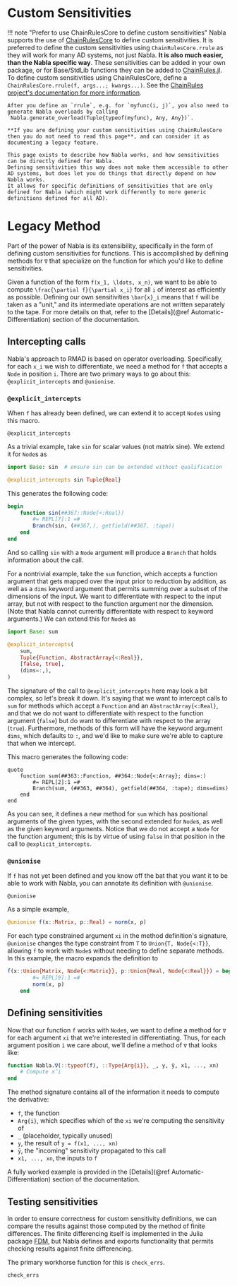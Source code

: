 # Custom Sensitivities 

!!! note "Prefer to use ChainRulesCore to define custom sensitivities"
    Nabla supports the use of [ChainRulesCore](http://www.juliadiff.org/ChainRulesCore.jl/stable/) to define custom sensitivities.
    It is preferred to define the custom sensitivities using `ChainRulesCore.rrule` as they will work for many AD systems, not just Nabla.
    **It is also much easier, than the Nabla specific way**.
    These sensitivities can be added in your own package, or for Base/StdLib functions they can be added to [ChainRules.jl](https://github.com/JuliaDiff/ChainRules.jl/).
    To define custom sensitivities using ChainRulesCore, define a `ChainRulesCore.rrule(f, args...; kwargs...)`.
    See the [ChainRules project's documentation for more information](https://www.juliadiff.org/ChainRulesCore.jl/stable/).
    
    After you define an `rrule`, e.g. for `myfunc(i, j)`, you also need to generate Nabla overloads by calling `Nabla.generate_overload(Tuple{typeof(myfunc), Any, Any})`.

    **If you are defining your custom sensitivities using ChainRulesCore then you do not need to read this page**, and can consider it as documenting a legacy feature.
    
    This page exists to describe how Nabla works, and how sensitivities can be directly defined for Nabla.
    Defining sensitivities this way does not make them accessible to other AD systems, but does let you do things that directly depend on how Nabla works.
    It allows for specific definitions of sensitivities that are only defined for Nabla (which might work differently to more generic definitions defined for all AD).

# Legacy Method

Part of the power of Nabla is its extensibility, specifically in the form of defining
custom sensitivities for functions.
This is accomplished by defining methods for `∇` that specialize on the function for
which you'd like to define sensitivities.

Given a function of the form ``f(x_1, \ldots, x_n)``, we want to be able to compute
``\frac{\partial f}{\partial x_i}`` for all ``i`` of interest as efficiently as possible.
Defining our own sensitivities ``\bar{x}_i`` means that ``f`` will be taken as a "unit,"
and its intermediate operations are not written separately to the tape.
For more details on that, refer to the [Details](@ref Automatic-Differentiation) section
of the documentation.

## Intercepting calls

Nabla's approach to RMAD is based on operator overloading.
Specifically, for each ``x_i`` we wish to differentiate, we need a method for `f` that
accepts a `Node` in position ``i``.
There are two primary ways to go about this: `@explicit_intercepts` and `@unionise`.

### `@explicit_intercepts`

When `f` has already been defined, we can extend it to accept `Node`s using this macro.

```@docs
@explicit_intercepts
```

As a trivial example, take `sin` for scalar values (not matrix sine).
We extend it for `Node`s as

```julia
import Base: sin  # ensure sin can be extended without qualification

@explicit_intercepts sin Tuple{Real}
```

This generates the following code:

```julia
begin
    function sin(##367::Node{<:Real})
        #= REPL[7]:1 =#
        Branch(sin, (##367,), getfield(##367, :tape))
    end
end
```

And so calling `sin` with a `Node` argument will produce a `Branch` that holds information
about the call.

For a nontrivial example, take the `sum` function, which accepts a function argument
that gets mapped over the input prior to reduction by addition, as well as a `dims`
keyword argument that permits summing over a subset of the dimensions of the input.
We want to differentiate with respect to the input array, but not with respect to the
function argument nor the dimension.
(Note that Nabla cannot currently differentiate with respect to keyword arguments.)
We can extend this for `Node`s as

```julia
import Base: sum

@explicit_intercepts(
    sum,
    Tuple{Function, AbstractArray{<:Real}},
    [false, true],
    (dims=:,),
)
```

The signature of the call to `@explicit_intercepts` here may look a bit complex, so let's
break it down.
It's saying that we want to intercept calls to `sum` for methods which accept a `Function`
and an `AbstractArray{<:Real}`, and that we do not want to differentiate with respect to
the function argument (`false`) but do want to differentiate with respect to the array
(`true`).
Furthermore, methods of this form will have the keyword argument `dims`, which defaults
to `:`, and we'd like to make sure we're able to capture that when we intercept.

This macro generates the following code:

```
quote
    function sum(##363::Function, ##364::Node{<:Array}; dims=:)
        #= REPL[2]:1 =#
        Branch(sum, (##363, ##364), getfield(##364, :tape); dims=dims)
    end
end
```

As you can see, it defines a new method for `sum` which has positional arguments of
the given types, with the second extended for `Node`s, as well as the given keyword
arguments.
Notice that we do not accept a `Node` for the function argument; this is by virtue of
using `false` in that position in the call to `@explicit_intercepts`.

### `@unionise`

If `f` has not yet been defined and you know off the bat that you want it to be able to
work with Nabla, you can annotate its definition with `@unionise`.

```@docs
@unionise
```

As a simple example,

```julia
@unionise f(x::Matrix, p::Real) = norm(x, p)
```

For each type constrained argument `xi` in the method definition's signature, `@unionise`
changes the type constraint from `T` to `Union{T, Node{<:T}}`, allowing `f` to work with
`Node`s without needing to define separate methods.
In this example, the macro expands the definition to

```julia
f(x::Union{Matrix, Node{<:Matrix}}, p::Union{Real, Node{<:Real}}) = begin
        #= REPL[9]:1 =#
        norm(x, p)
    end
```

## Defining sensitivities

Now that our function `f` works with `Node`s, we want to define a method for `∇` for each
argument `xi` that we're interested in differentiating.
Thus, for each argument position `i` we care about, we'll define a method of `∇` that
looks like:

```julia
function Nabla.∇(::typeof(f), ::Type{Arg{i}}, _, y, ȳ, x1, ..., xn)
    # Compute x̄i
end
```

The method signature contains all of the information it needs to compute the derivative:

* `f`, the function
* `Arg{i}`, which specifies which of the `xi` we're computing the sensitivity of
* `_` (placeholder, typically unused)
* `y`, the result of `y = f(x1, ..., xn)`
* `ȳ`, the "incoming" sensitivity propagated to this call
* `x1, ..., xn`, the inputs to `f`

A fully worked example is provided in the [Details](@ref Automatic-Differentiation) section
of the documentation.

## Testing sensitivities

In order to ensure correctness for custom sensitivity definitions, we can compare the
results against those computed by the method of finite differences.
The finite differencing itself is implemented in the Julia package
[FDM](https://github.com/invenia/FDM.jl), but Nabla defines and exports functionality
that permits checking results against finite differencing.

The primary workhorse function for this is `check_errs`.

```@docs
check_errs
```
